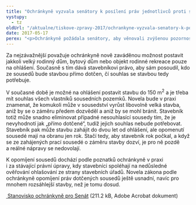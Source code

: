 ```yaml
---
title: "Ochránkyně vyzvala senátory k posílení práv jednotlivců proti stavebním investorům"
vystupy:
  - tz
oldUrl: "/aktualne/tiskove-zpravy-2017/ochrankyne-vyzvala-senatory-k-posileni-prav-jednotlivcu-proti-stavebnim-investorum"
date: 2017-05-17
perex: "<p>Ochránkyně požádala senátory, aby věnovali zvýšenou pozornost novele stavebního zákona, kterou senátní výbory aktuálně začínají projednávat. Upozorňuje je, že některé navrhované změny mohou v praxi vyvolat víc problémů a konfliktů a výrazně mohou snížit ochranu práv jednotlivců. Vychází přitom z mnohaletých zkušeností veřejného ochránce práv z šetření několika tisíc podnětů z oblasti stavebního řádu.</p>"
---
```


<!-- imported from the old website -->

<p>Za nejzávažnější považuje ochránkyně nově zaváděnou možnost postavit jakkoli velký rodinný dům, bytový dům nebo objekt rodinné rekreace pouze na ohlášení. Současně s tím dává stavebníkovi právo, aby sám posoudil, kdo ze sousedů bude stavbou přímo dotčen, čí souhlas se stavbou tedy potřebuje.</p> <p>V současné době je možné na ohlášení postavit stavbu do 150 m<sup>2</sup> a je třeba mít souhlas všech vlastníků sousedních pozemků. Novela bude v praxi znamenat, že komukoli může v sousedství vyrůst libovolně velká stavba, aniž by se o záměru předem dozvěděl a aniž by se mohl bránit. Stavebník totiž může snadno eliminovat případné nesouhlasící sousedy tím, že je nevyhodnotí jak „přímo dotčené“, tudíž jejich souhlas nebude potřebovat. Stavebník pak může stavbu zahájit do dvou let od ohlášení, ale opomenutí sousedé mají na obranu jen rok. Stačí tedy, aby stavebník rok počkal, a když se ze zahájených prací sousedé o záměru stavby dozví, je pro ně pozdě a reálné nápravy se nedovolají.</p><p> K opomíjení sousedů dochází podle poznatků ochránkyně v praxi i za stávající právní úpravy, kdy stavebníci spoléhají na nedůsledné ověřování ohlašování ze strany stavebních úřadů. Novela zákona podle ochránkyně opomíjení práv dotčených sousedů ještě usnadní, navíc pro mnohem rozsáhlejší stavby, než je tomu dosud.</p><p><a title="Otevření do nového okna" href="/uploads-import/VOP/Tiskove_zpravy_prilohy/Senat-Stanovisko-VOP-novela-SZ.pdf" target="_blank"> Stanovisko ochránkyně pro Senát</a> (211.2 kB, Adobe Acrobat dokument)</p>
